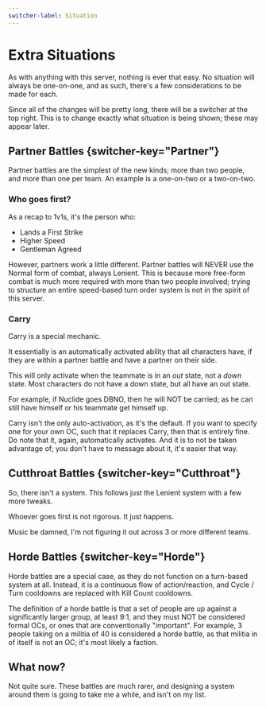 ```yaml
---
switcher-label: Situation
---
```

# Extra Situations

As with anything with this server, nothing is ever that easy.
No situation will always be one-on-one, and as such, there's a few considerations to be made for each.

Since all of the changes will be pretty long, there will be a switcher at the top right.
This is to change exactly what situation is being shown; these may appear later.

## Partner Battles {switcher-key="Partner"}

Partner battles are the simplest of the new kinds; more than two people, and more than one per team.
An example is a one-on-two or a two-on-two.

### Who goes first?

As a recap to 1v1s, it's the person who:
* Lands a First Strike
* Higher Speed
* Gentleman Agreed

However, partners work a little different.
Partner battles will NEVER use the Normal form of combat, always Lenient.
This is because more free-form combat is much more required with more than two people involved; trying to structure an entire speed-based turn order system is not in the spirit of this server.

### Carry

Carry is a special mechanic. 

It essentially is an automatically activated ability that all characters have, if they are within a partner battle and have a partner on their side.

This will only activate when the teammate is in an *out* state, not a *down* state.
Most characters do not have a down state, but all have an out state.

For example, if Nuclide goes DBNO, then he will NOT be carried; as he can still have himself or his teammate get himself up.

Carry isn't the only auto-activation, as it's the default.
If you want to specify one for your own OC, such that it replaces Carry, then that is entirely fine.
Do note that it, again, automatically activates.
And it is to not be taken advantage of; you don't have to message about it, it's easier that way.

## Cutthroat Battles {switcher-key="Cutthroat"}

So, there isn't a system.
This follows just the Lenient system with a few more tweaks.

Whoever goes first is not rigorous.
It just happens.

Music be damned, I'm not figuring it out across 3 or more different teams.

## Horde Battles {switcher-key="Horde"}

Horde battles are a special case, as they do not function on a turn-based system at all.
Instead, it is a continuous flow of action/reaction, and Cycle / Turn cooldowns are replaced with Kill Count cooldowns.

The definition of a horde battle is that a set of people are up against a significantly larger group, at least 9:1, and they must NOT be considered formal OCs, or ones that are conventionally "important".
For example, 3 people taking on a militia of 40 is considered a horde battle, as that militia in of itself is not an OC; it's most likely a faction.

## What now?

Not quite sure.
These battles are much rarer, and designing a system around them is going to take me a while, and isn't on my list.